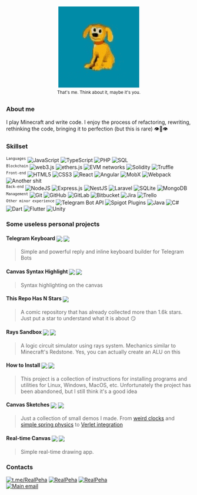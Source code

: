 <p align="center">
	<img src="https://raw.githubusercontent.com/RealPeha/RealPeha/master/dog.gif">
	<br />
	<sup>That's me. Think about it, maybe it's you.<sup>
</p>

### About me
I play Minecraft and write code. I enjoy the process of refactoring, rewriting, rethinking the code, bringing it to perfection (but this is rare) 👁👃👁

### Skillset
<sup>`Languages`</sup>
![JavaScript](https://img.shields.io/badge/-JavaScript-000?&logo=JavaScript)
![TypeScript](https://img.shields.io/badge/-TypeScript-000?&logo=TypeScript)
![PHP](https://img.shields.io/badge/-PHP-000?&logo=PHP)
![SQL](https://img.shields.io/badge/-SQL-000?&logo=MySQL)
<br />
<sup>`Blockchain`</sup>
![web3.js](https://img.shields.io/badge/-web3.js-000?&logo=ethereum)
![ethers.js](https://img.shields.io/badge/-ethers.js-000?&logo=ethereum)
![EVM networks](https://img.shields.io/badge/-EVM%20networks-000?&logo=ethereum)
![Solidity](https://img.shields.io/badge/-Solidity-000?&logo=Solidity)
![Truffle](https://img.shields.io/badge/-Truffle-000?&logo=Solidity)
<br />
<sup>`Front-end`</sup>
![HTML5](https://img.shields.io/badge/-HTML5-000?&logo=HTML5)
![CSS3](https://img.shields.io/badge/-CSS3-000?&logo=CSS3)
![React](https://img.shields.io/badge/-React-000?&logo=React)
![Angular](https://img.shields.io/badge/-Angular-000?&logo=Angular)
![MobX](https://img.shields.io/badge/-MobX-000?&logo=MobX)
![Webpack](https://img.shields.io/badge/-Webpack-000?&logo=Webpack)
![Another shit](https://img.shields.io/badge/-and%20many%20other...-000)
<br />
<sup>`Back-end`</sup>
![NodeJS](https://img.shields.io/badge/-Node.js-000?&logo=Node.js)
![Express.js](https://img.shields.io/badge/-Express.js-000?&logo=Express)
![NestJS](https://img.shields.io/badge/-NestJS-000?&logo=NestJS)
![Laravel](https://img.shields.io/badge/-Laravel-000?&logo=Laravel)
![SQLite](https://img.shields.io/badge/-SQLite-000?&logo=SQLite)
![MongoDB](https://img.shields.io/badge/-MongoDB-000?&logo=MongoDB)
<br />
<sup>`Management`</sup>
![Git](https://img.shields.io/badge/-Git-000?&logo=Git)
![GitHub](https://img.shields.io/badge/-GitHub-000?&logo=GitHub)
![GitLab](https://img.shields.io/badge/-GitLab-000?&logo=GitLab)
![Bitbucket](https://img.shields.io/badge/-Bitbucket-000?&logo=Bitbucket)
![Jira](https://img.shields.io/badge/-Jira-000?&logo=Jira)
![Trello](https://img.shields.io/badge/-Trello-000?&logo=Trello)
<br />
<sup>`Other minor experience`</sup>
![Telegram Bot API](https://img.shields.io/badge/-Telegram%20Bot%20API-000?&logo=Telegram)
![Spigot Plugins](https://img.shields.io/badge/-Spigot%20Plugins-000?&logo=Minecraft)
![Java](https://img.shields.io/badge/-Java-000?&logo=Java)
![C#](https://img.shields.io/badge/-C%23-000?&logo=CSharp)
![Dart](https://img.shields.io/badge/-Dart-000?&logo=Dart)
![Flutter](https://img.shields.io/badge/-Flutter-000?&logo=Flutter)
![Unity](https://img.shields.io/badge/-Unity-000?&logo=Unity)

### Some useless personal projects
#### Telegram Keyboard <a href="https://www.npmjs.com/package/telegram-keyboard"><img src="https://img.shields.io/badge/-npm-tomato?&logo=npm" align="center" /></a> <a href="https://github.com/RealPeha/telegram-keyboard"><img src="https://img.shields.io/badge/-Source-000?&logo=GitHub" align="center"></a>
>Simple and powerful reply and inline keyboard builder for Telegram Bots
		
#### Canvas Syntax Highlight <a href="https://www.npmjs.com/package/canvas-syntax-highlight"><img src="https://img.shields.io/badge/-npm-tomato?&logo=npm" align="center" /></a> <a href="https://github.com/RealPeha/canvas-syntax-highlight"><img src="https://img.shields.io/badge/-Source-000?&logo=GitHub" align="center"></a>
>Syntax highlighting on the canvas

#### This Repo Has N Stars <a href="https://github.com/RealPeha/This-Repo-Has-0-Stars"><img src="https://img.shields.io/badge/-Demo%20and%20source-tomato?&logo=GitHub" align="center"></a>
>A comic repository that has already collected more than 1.6k stars. Just put a star to understand what it is about 😏

#### Rays Sandbox <a href="https://realpeha.github.io/rays/"><img src="https://img.shields.io/badge/-Demo-tomato" align="center"></a> <a href="https://github.com/RealPeha/rays"><img src="https://img.shields.io/badge/-Source-000?&logo=GitHub" align="center"></a>
>A logic circuit simulator using rays system. Mechanics similar to Minecraft's Redstone. Yes, you can actually create an ALU on this

#### How to Install <a href="https://realpeha.github.io/how-to-install/"><img src="https://img.shields.io/badge/-Demo-tomato" align="center"></a> <a href="https://github.com/RealPeha/how-to-install"><img src="https://img.shields.io/badge/-Source-000?&logo=GitHub" align="center"></a>
>This project is a collection of instructions for installing programs and utilities for Linux, Windows, MacOS, etc. Unfortunately the project has been abandoned, but I still think it's a good idea

#### Canvas Sketches <a href="https://realpeha.github.io/sketches/"><img src="https://img.shields.io/badge/-Demo-tomato" align="center"></a> <a href="https://github.com/RealPeha/sketches"><img src="https://img.shields.io/badge/-Source-000?&logo=GitHub" align="center"></a>
>Just a collection of small demos I made. From [weird clocks](https://realpeha.github.io/sketches/#graph-clock) and [simple spring physics](https://realpeha.github.io/sketches/#gravity-spring) to [Verlet integration](https://realpeha.github.io/sketches/#verle)

#### Real-time Canvas <a href="http://canvas.peha.fun/"><img src="https://img.shields.io/badge/-Demo-tomato" align="center"></a> <a href="https://github.com/RealPeha/real-canvas"><img src="https://img.shields.io/badge/-Source-000?&logo=GitHub" align="center"></a>
>Simple real-time drawing app.

### Contacts

<a href="https://t.me/RealPeha"><img src="https://img.shields.io/badge/-@RealPeha-000?&logo=Telegram" alt="t.me/RealPeha"></a>
<a href="https://github.com/RealPeha"><img src="https://img.shields.io/badge/-RealPeha-000?&logo=GitHub" alt="RealPeha"></a>
<a href="https://www.linkedin.com/in/realpeha/"><img src="https://img.shields.io/badge/-Stas Kardash-000?&logo=LinkedIn" alt="RealPeha"></a>
<br />
<a href="mailto:real.peha@gmail.com"><img src="https://img.shields.io/badge/-real.peha@gmail.com-000?&logo=Gmail" alt="Main email"></a>
